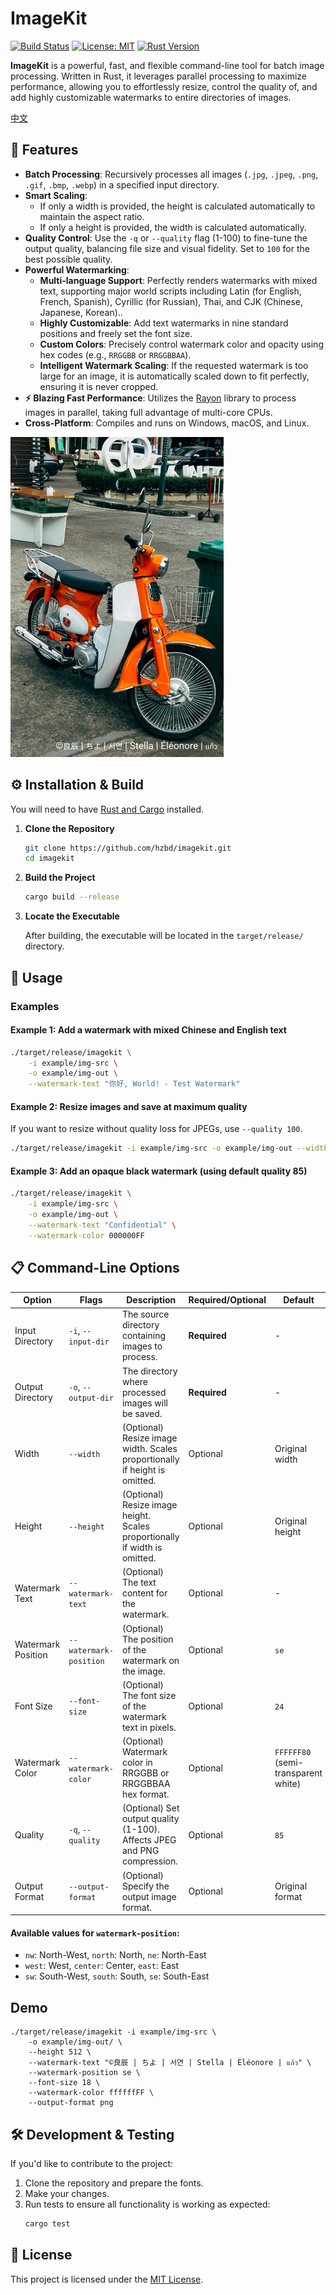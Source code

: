 # ImageKit

[![Build Status](https://img.shields.io/badge/build-passing-brightgreen)](https://github.com/hzbd/imagekit)
[![License: MIT](https://img.shields.io/badge/License-MIT-yellow.svg)](https://opensource.org/licenses/MIT)
[![Rust Version](https://img.shields.io/badge/rust-1.87%2B-blue.svg)](https://www.rust-lang.org)

**ImageKit** is a powerful, fast, and flexible command-line tool for batch image processing. Written in Rust, it leverages parallel processing to maximize performance, allowing you to effortlessly resize, control the quality of, and add highly customizable watermarks to entire directories of images.

[中文](./README-zh.md)

## 🌟 Features

- **Batch Processing**: Recursively processes all images (`.jpg`, `.jpeg`, `.png`, `.gif`, `.bmp`, `.webp`) in a specified input directory.
- **Smart Scaling**:
    - If only a width is provided, the height is calculated automatically to maintain the aspect ratio.
    - If only a height is provided, the width is calculated automatically.
- **Quality Control**: Use the `-q` or `--quality` flag (1-100) to fine-tune the output quality, balancing file size and visual fidelity. Set to `100` for the best possible quality.
- **Powerful Watermarking**:
    - **Multi-language Support**: Perfectly renders watermarks with mixed text, supporting major world scripts including Latin (for English, French, Spanish), Cyrillic (for Russian), Thai, and CJK (Chinese, Japanese, Korean)..
    - **Highly Customizable**: Add text watermarks in nine standard positions and freely set the font size.
    - **Custom Colors**: Precisely control watermark color and opacity using hex codes (e.g., `RRGGBB` or `RRGGBBAA`).
    - **Intelligent Watermark Scaling**: If the requested watermark is too large for an image, it is automatically scaled down to fit perfectly, ensuring it is never cropped.
- **⚡ Blazing Fast Performance**: Utilizes the [Rayon](https://github.com/rayon-rs/rayon) library to process images in parallel, taking full advantage of multi-core CPUs.
- **Cross-Platform**: Compiles and runs on Windows, macOS, and Linux.

![Demo Watermark](./example/img-out/markus-winkler.png)

## ⚙️ Installation & Build

You will need to have [Rust and Cargo](https://www.rust-lang.org/tools/install) installed.

1.  **Clone the Repository**
    ```bash
    git clone https://github.com/hzbd/imagekit.git
    cd imagekit
    ```

2.  **Build the Project**
    ```bash
    cargo build --release
    ```

3.  **Locate the Executable**

    After building, the executable will be located in the `target/release/` directory.

## 🚀 Usage

### Examples

#### Example 1: Add a watermark with mixed Chinese and English text
```bash
./target/release/imagekit \
    -i example/img-src \
    -o example/img-out \
    --watermark-text "你好, World! - Test Watermark"
```

#### Example 2: Resize images and save at maximum quality
If you want to resize without quality loss for JPEGs, use `--quality 100`.
```bash
./target/release/imagekit -i example/img-src -o example/img-out --width 1024 --quality 100
```

#### Example 3: Add an opaque black watermark (using default quality 85)
```bash
./target/release/imagekit \
    -i example/img-src \
    -o example/img-out \
    --watermark-text "Confidential" \
    --watermark-color 000000FF
```

## 📋 Command-Line Options

| Option             | Flags                      | Description                                                               | Required/Optional | Default             |
| ------------------ | -------------------------- | ------------------------------------------------------------------------- | ----------------- | ------------------- |
| Input Directory    | `-i`, `--input-dir`        | The source directory containing images to process.                        | **Required**      | -                   |
| Output Directory   | `-o`, `--output-dir`       | The directory where processed images will be saved.                       | **Required**      | -                   |
| Width              | `--width`                  | (Optional) Resize image width. Scales proportionally if height is omitted. | Optional          | Original width      |
| Height             | `--height`                 | (Optional) Resize image height. Scales proportionally if width is omitted. | Optional          | Original height     |
| Watermark Text     | `--watermark-text`         | (Optional) The text content for the watermark.                            | Optional          | -                   |
| Watermark Position | `--watermark-position`     | (Optional) The position of the watermark on the image.                    | Optional          | `se`                |
| Font Size          | `--font-size`              | (Optional) The font size of the watermark text in pixels.                 | Optional          | `24`                |
| Watermark Color    | `--watermark-color`        | (Optional) Watermark color in RRGGBB or RRGGBBAA hex format.              | Optional          | `FFFFFF80` (semi-transparent white) |
| Quality            | `-q`, `--quality`          | (Optional) Set output quality (1-100). Affects JPEG and PNG compression.  | Optional          | `85`                |
| Output Format      | `--output-format`          | (Optional) Specify the output image format.                               | Optional          | Original format     |

#### Available values for `watermark-position`:

-   `nw`: North-West, `north`: North, `ne`: North-East
-   `west`: West, `center`: Center, `east`: East
-   `sw`: South-West, `south`: South, `se`: South-East

## Demo

```
./target/release/imagekit -i example/img-src \
    -o example/img-out/ \
    --height 512 \
    --watermark-text "©良辰 | ちよ | 서연 | Stella | Éléonore | แก้ว" \
    --watermark-position se \
    --font-size 18 \
    --watermark-color ffffffFF \
    --output-format png
```

## 🛠️ Development & Testing

If you'd like to contribute to the project:

1.  Clone the repository and prepare the fonts.
2.  Make your changes.
3.  Run tests to ensure all functionality is working as expected:
    ```bash
    cargo test
    ```

## 📜 License

This project is licensed under the [MIT License](LICENSE).
